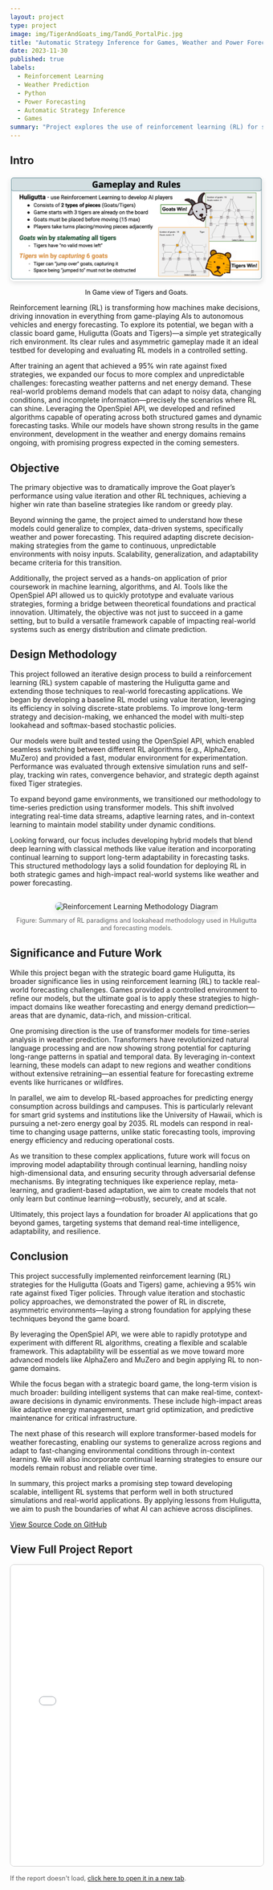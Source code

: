```yaml
---
layout: project
type: project
image: img/TigerAndGoats_img/TandG_PortalPic.jpg
title: "Automatic Strategy Inference for Games, Weather and Power Forecasting"
date: 2023-11-30
published: true
labels:
  - Reinforcement Learning
  - Weather Prediction
  - Python
  - Power Forecasting
  - Automatic Strategy Inference
  - Games
summary: "Project explores the use of reinforcement learning (RL) for strategic decision-making in both games and forecasting tasks. Using the OpenSpiel API, RL agents were trained to play the Huligutta. The approach was then extended to real-world problems, including adaptive weather prediction and net energy demand forecasting."
---
```


## Intro

<div style="text-align: center; margin-top: 20px;">
  <img src="../img/TigerAndGoats_img/Game.png" alt="In Game view of Tigers and Goats." style="max-width: 100%; height: auto; border-radius: 8px; box-shadow: 0 4px 8px rgba(0,0,0,0.1);">
  <p style="font-size: 0.9em; color: black;">In Game view of Tigers and Goats.</p>
</div>

Reinforcement learning (RL) is transforming how machines make decisions, driving innovation in everything from game-playing AIs to autonomous vehicles and energy forecasting. To explore its potential, we began with a classic board game, Huligutta (Goats and Tigers)—a simple yet strategically rich environment. Its clear rules and asymmetric gameplay made it an ideal testbed for developing and evaluating RL models in a controlled setting.

After training an agent that achieved a 95% win rate against fixed strategies, we expanded our focus to more complex and unpredictable challenges: forecasting weather patterns and net energy demand. These real-world problems demand models that can adapt to noisy data, changing conditions, and incomplete information—precisely the scenarios where RL can shine. Leveraging the OpenSpiel API, we developed and refined algorithms capable of operating across both structured games and dynamic forecasting tasks. While our models have shown strong results in the game environment, development in the weather and energy domains remains ongoing, with promising progress expected in the coming semesters.

## Objective

The primary objective was to dramatically improve the Goat player’s performance using value iteration and other RL techniques, achieving a higher win rate than baseline strategies like random or greedy play.

Beyond winning the game, the project aimed to understand how these models could generalize to complex, data-driven systems, specifically weather and power forecasting. This required adapting discrete decision-making strategies from the game to continuous, unpredictable environments with noisy inputs. Scalability, generalization, and adaptability became criteria for this transition.

Additionally, the project served as a hands-on application of prior coursework in machine learning, algorithms, and AI. Tools like the OpenSpiel API allowed us to quickly prototype and evaluate various strategies, forming a bridge between theoretical foundations and practical innovation. Ultimately, the objective was not just to succeed in a game setting, but to build a versatile framework capable of impacting real-world systems such as energy distribution and climate prediction.

## Design Methodology

This project followed an iterative design process to build a reinforcement learning (RL) system capable of mastering the Huligutta game and extending those techniques to real-world forecasting applications. We began by developing a baseline RL model using value iteration, leveraging its efficiency in solving discrete-state problems. To improve long-term strategy and decision-making, we enhanced the model with multi-step lookahead and softmax-based stochastic policies.

Our models were built and tested using the OpenSpiel API, which enabled seamless switching between different RL algorithms (e.g., AlphaZero, MuZero) and provided a fast, modular environment for experimentation. Performance was evaluated through extensive simulation runs and self-play, tracking win rates, convergence behavior, and strategic depth against fixed Tiger strategies.

To expand beyond game environments, we transitioned our methodology to time-series prediction using transformer models. This shift involved integrating real-time data streams, adaptive learning rates, and in-context learning to maintain model stability under dynamic conditions.

Looking forward, our focus includes developing hybrid models that blend deep learning with classical methods like value iteration and incorporating continual learning to support long-term adaptability in forecasting tasks. This structured methodology lays a solid foundation for deploying RL in both strategic games and high-impact real-world systems like weather and power forecasting.

<div style="text-align: center; margin: 30px 0;">
  <img src="../img/TigerAndGoats_img/Guligutta_methodology_diagram.png" alt="Reinforcement Learning Methodology Diagram" style="max-width: 100%; height: auto; border-radius: 8px; box-shadow: 0 4px 12px rgba(0, 0, 0, 0.1);">
  <p style="font-size: 0.9em; color: #666;">Figure: Summary of RL paradigms and lookahead methodology used in Huligutta and forecasting models.</p>
</div>

## Significance and Future Work

While this project began with the strategic board game Huligutta, its broader significance lies in using reinforcement learning (RL) to tackle real-world forecasting challenges. Games provided a controlled environment to refine our models, but the ultimate goal is to apply these strategies to high-impact domains like weather forecasting and energy demand prediction—areas that are dynamic, data-rich, and mission-critical.

One promising direction is the use of transformer models for time-series analysis in weather prediction. Transformers have revolutionized natural language processing and are now showing strong potential for capturing long-range patterns in spatial and temporal data. By leveraging in-context learning, these models can adapt to new regions and weather conditions without extensive retraining—an essential feature for forecasting extreme events like hurricanes or wildfires.

In parallel, we aim to develop RL-based approaches for predicting energy consumption across buildings and campuses. This is particularly relevant for smart grid systems and institutions like the University of Hawaii, which is pursuing a net-zero energy goal by 2035. RL models can respond in real-time to changing usage patterns, unlike static forecasting tools, improving energy efficiency and reducing operational costs.

As we transition to these complex applications, future work will focus on improving model adaptability through continual learning, handling noisy high-dimensional data, and ensuring security through adversarial defense mechanisms. By integrating techniques like experience replay, meta-learning, and gradient-based adaptation, we aim to create models that not only learn but continue learning—robustly, securely, and at scale.

Ultimately, this project lays a foundation for broader AI applications that go beyond games, targeting systems that demand real-time intelligence, adaptability, and resilience.

## Conclusion

This project successfully implemented reinforcement learning (RL) strategies for the Huligutta (Goats and Tigers) game, achieving a 95% win rate against fixed Tiger policies. Through value iteration and stochastic policy approaches, we demonstrated the power of RL in discrete, asymmetric environments—laying a strong foundation for applying these techniques beyond the game board.

By leveraging the OpenSpiel API, we were able to rapidly prototype and experiment with different RL algorithms, creating a flexible and scalable framework. This adaptability will be essential as we move toward more advanced models like AlphaZero and MuZero and begin applying RL to non-game domains.

While the focus began with a strategic board game, the long-term vision is much broader: building intelligent systems that can make real-time, context-aware decisions in dynamic environments. These include high-impact areas like adaptive energy management, smart grid optimization, and predictive maintenance for critical infrastructure.

The next phase of this research will explore transformer-based models for weather forecasting, enabling our systems to generalize across regions and adapt to fast-changing environmental conditions through in-context learning. We will also incorporate continual learning strategies to ensure our models remain robust and reliable over time.

In summary, this project marks a promising step toward developing scalable, intelligent RL systems that perform well in both structured simulations and real-world applications. By applying lessons from Huligutta, we aim to push the boundaries of what AI can achieve across disciplines.

[View Source Code on GitHub](https://github.com/nsanthan/tigersandgoats/tree/fall-24)

## View Full Project Report

<iframe 
  src="../assets/reports/Luis_TandG_report.pdf" 
  width="100%" 
  height="600px" 
  style="border: 1px solid #ccc; border-radius: 8px;">
</iframe>

<p style="font-size: 0.9em; color: #555;">
  If the report doesn't load, <a href="../assets/reports/Luis_TandG_report.pdf" target="_blank">click here to open it in a new tab</a>.
</p>
